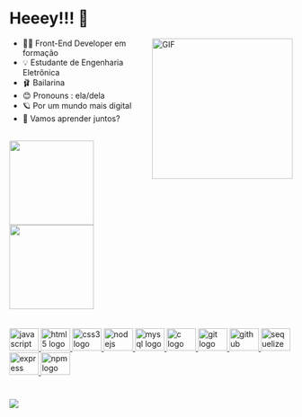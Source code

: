 # Heeey!!! 👋
  <img align="right" alt="GIF" src="https://i.picasion.com/pic92/987dd64e9f2010349c1dc300a34b404d.gif" width="250" height="250" border="0" alt="https://picasion.com/" />

- 👩‍💻 Front-End Developer em formação
- 💡 Estudante de Engenharia Eletrônica
- 🩰 Bailarina
- 😊 Pronouns : ela/dela
- 🪐 Por um mundo mais digital
- 💭 Vamos aprender juntos?
 <br> 


<div align="left">
  <a href="https://github.com/annalare">
  <img height="150em" src="https://github-readme-stats.vercel.app/api?username=annalare&show_icons=true&theme=radical&include_all_commits=true&count_private=true"/>
  <img height="150em" src="https://github-readme-stats.vercel.app/api/top-langs/?username=annalare&layout=compact&langs_count=7&theme=radical"/>
</div>

  <br>
  <br>
  <div align="left">
   <img src="https://cdn.jsdelivr.net/gh/devicons/devicon/icons/javascript/javascript-original.svg" height="40" width="52" alt="javascript logo"  />
   <img src="https://cdn.jsdelivr.net/gh/devicons/devicon/icons/html5/html5-original.svg" height="40" width="52" alt="html5 logo"  />
  <img src="https://cdn.jsdelivr.net/gh/devicons/devicon/icons/css3/css3-original.svg" height="40" width="52" alt="css3 logo"  />
  
  <img src="https://cdn.jsdelivr.net/gh/devicons/devicon/icons/nodejs/nodejs-original.svg" height="40" width="52" alt="nodejs logo"  />
  <img src="https://cdn.jsdelivr.net/gh/devicons/devicon/icons/mysql/mysql-original.svg" height="40" width="52" alt="mysql logo"  />
  <img src="https://cdn.jsdelivr.net/gh/devicons/devicon/icons/c/c-original.svg" height="40" width="52" alt="c logo"  />
  <img src="https://cdn.jsdelivr.net/gh/devicons/devicon/icons/git/git-original.svg" height="40" width="52" alt="git logo"  />
    <img src="https://cdn.jsdelivr.net/gh/devicons/devicon/icons/github/github-original.svg" height="40" width="52" alt="github logo"  />
  <img src="https://cdn.jsdelivr.net/gh/devicons/devicon/icons/sequelize/sequelize-original.svg" height="40" width="52" alt="sequelize logo"  />
  <img src="https://cdn.jsdelivr.net/gh/devicons/devicon/icons/express/express-original.svg" height="40" width="52" alt="express logo"  />
  <img src="https://cdn.jsdelivr.net/gh/devicons/devicon/icons/npm/npm-original-wordmark.svg" height="40" width="52" alt="npm logo"  />


###
###
</div>
<br>

<div> 
       <a href="https://www.linkedin.com/in/annalare/" target="_blank"><img src="https://img.shields.io/badge/-LinkedIn-%230077B5?style=for-the-badge&logo=linkedin&logoColor=white" target="_blank"></a>
</div>
 
